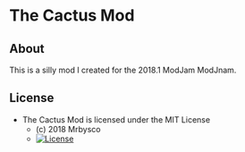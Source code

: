 # The Cactus Mod #

## About ##
This is a silly mod I created for the 2018.1 ModJam ModJnam.

## License ##
* The Cactus Mod is licensed under the MIT License
  - (c) 2018 Mrbysco
  - [![License](https://img.shields.io/badge/License-MIT-red.svg?style=flat)](http://opensource.org/licenses/MIT)

